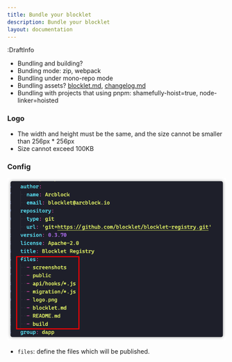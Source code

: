 ```yaml
---
title: Bundle your blocklet
description: Bundle your blocklet
layout: documentation
---
```


:DraftInfo

- Bundling and building?
- Bunding mode: zip, webpack
- Bundling under mono-repo mode
- Bundling assets? [blocklet.md](http://blocklet.md/), [changelog.md](http://changelog.md/)
- Bundling with projects that using pnpm: shamefully-hoist=true, node-linker=hoisted

### Logo

- The width and height must be the same, and the size cannot be smaller than 256px \* 256px
- Size cannot exceed 100KB

### Config

![](./images/publish-blocklets-1.png)

- `files`: define the files which will be published.
